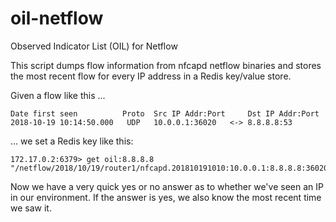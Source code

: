 # oil-netflow
Observed Indicator List (OIL) for Netflow

This script dumps flow information from nfcapd netflow binaries and stores the most recent flow for every IP address in a Redis key/value store.

Given a flow like this ...

```
Date first seen          Proto  Src IP Addr:Port     Dst IP Addr:Port
2018-10-19 10:14:50.000   UDP   10.0.0.1:36020   <-> 8.8.8.8:53
```
... we set a Redis key like this:
```
172.17.0.2:6379> get oil:8.8.8.8
"/netflow/2018/10/19/router1/nfcapd.201810191010:10.0.0.1:8.8.8.8:36020:53:UDP"
```

Now we have a very quick yes or no answer as to whether we've seen an IP in our environment.  If the answer is yes, we also know the most recent time we saw it.
